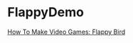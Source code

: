 # FlappyDemo

[How To Make Video Games: Flappy Bird](https://youtu.be/rzBVTPaUUDg?si=Q9Yum1gISzCl2t3S)
